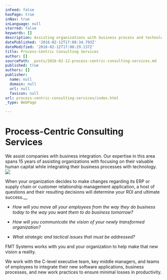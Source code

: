 ```yaml
---
inFeed: false
hasPage: true
inNav: true
inLanguage: null
starred: false
keywords: []
description: Assisting organizations with business process and technology integration
datePublished: '2016-02-12T17:08:34.793Z'
dateModified: '2016-02-12T17:08:29.137Z'
title: Process-Centric Consulting Services
author: []
sourcePath: _posts/2016-02-12-process-centric-consulting-services.md
published: true
authors: []
publisher:
  name: null
  domain: null
  url: null
  favicon: null
url: process-centric-consulting-services/index.html
_type: WebPage

---
```

# Process-Centric Consulting Services

We assist companies with business integration. Our 
expertise in this area spans 15 years of assisting organizations with focusing on their valuable human capital while integrating their business processes with technology.
![](https://the-grid-user-content.s3-us-west-2.amazonaws.com/47241db5-621f-4e2d-a56e-b1c876738d05.jpg)

When your organization decides to make changes regarding its ERP or supply chain or customer relationship management 
application, a host of questions and their resulting decisions will determine your ROI and ultimate success.__

* _How will you move all your employees from the way they do business today to the way you want them to do business tomorrow?_

* _How will you communicate the vision of your newly transformed organization?_

* _What strategic and tactical issues that must be addressed?_

FMT Systems works with you and your organization to help make that new vision a reality.

We work with the C-level executive team, key middle managers, and 
teams of employees to integrate their new software applications, 
business processes, and new work practices to ensure minimal losses in 
productivity.